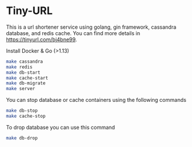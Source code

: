 # Tiny-URL
This is a url shortener service using golang, gin framework, cassandra database, and redis cache. You can find more details in https://tinyurl.com/bj4bne99.

Install Docker & Go (>1.13)

```bash
make cassandra
make redis
make db-start
make cache-start
make db-migrate
make server
```
You can stop database or cache containers using the following commands

```bash
make db-stop
make cache-stop
```
To drop database you can use this command

```bash
make db-drop
```
